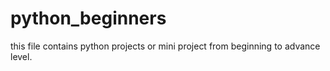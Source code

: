 # python_beginners
this file contains python projects or mini project from beginning to advance level.
